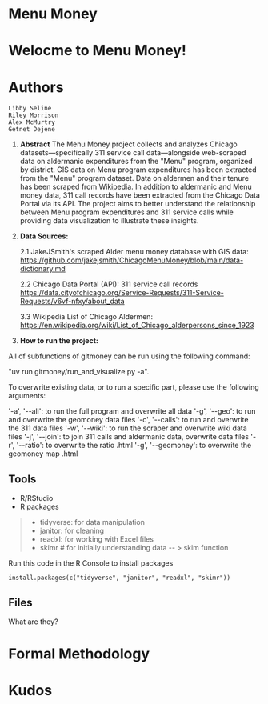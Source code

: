# **Menu Money** 
   
# **Welocme to Menu Money!**

# **Authors**
    Libby Seline 
    Riley Morrison
    Alex McMurtry 
    Getnet Dejene

1. **Abstract**
    The Menu Money project collects and analyzes Chicago datasets—specifically 
    311 service call data—alongside web-scraped data on aldermanic expenditures 
    from the "Menu" program, organized by district. GIS data on Menu program 
    expenditures has been extracted from the "Menu" program dataset. Data on 
    aldermen and their tenure has been scraped from Wikipedia. In addition to 
    aldermanic and Menu money data, 311 call records have been extracted from 
    the Chicago Data Portal via its API. The project aims to better understand 
    the relationship between Menu program expenditures and 311 service calls 
    while providing data visualization to illustrate these insights.

2. **Data Sources:**

    2.1  JakeJSmith's scraped Alder menu money database with GIS data: 
        https://github.com/jakejsmith/ChicagoMenuMoney/blob/main/data-dictionary.md

    2.2 Chicago Data Portal (API): 311 service call records
        https://data.cityofchicago.org/Service-Requests/311-Service-Requests/v6vf-nfxy/about_data

    3.3 Wikipedia List of Chicago Aldermen:
        https://en.wikipedia.org/wiki/List_of_Chicago_alderpersons_since_1923
      
3.  **How to run the project:**

All of subfunctions of gitmoney can be run using the following command:

"uv run gitmoney/run_and_visualize.py -a".

To overwrite existing data, or to run a specific part, please use the
following arguments:


'-a', '--all': to run the full program and overwrite all data
'-g', '--geo': to run and overwrite the geomoney data files
'-c', '--calls': to run and overwrite the 311 data files
'-w', '--wiki': to run the scraper and overwrite wiki data files
'-j', '--join': to join 311 calls and aldermanic data, overwrite data files
'-r', '--ratio': to overwrite the ratio .html
'-g', '--geomoney': to overwrite the geomoney map .html

## Tools
* R/RStudio
* R packages
> * tidyverse:  for data manipulation
> * janitor: for cleaning
> * readxl: for working with Excel files
> * skimr # for initially understanding data -- > skim function

Run this code in the R Console to install packages
```
install.packages(c("tidyverse", "janitor", "readxl", "skimr"))
```
## Files
What are they? 

# Formal Methodology

# Kudos
